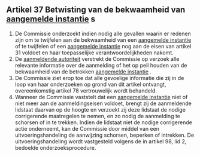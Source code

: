 ## Artikel 37 Betwisting van de bekwaamheid van [aangemelde instantie](a3.md#^aanins) s

1. De Commissie onderzoekt indien nodig alle gevallen waarin er redenen zijn om te twijfelen aan de bekwaamheid van een [aangemelde instantie](a3.md#^aanins) of te twijfelen of een [aangemelde instantie](a3.md#^aanins) nog aan de eisen van artikel 31 voldoet en haar toepasselijke verantwoordelijkheden nakomt.
2. De [aanmeldende autoriteit](a3.md#^aanmeldende) verstrekt de Commissie op verzoek alle relevante informatie over de aanmelding of het op peil houden van de bekwaamheid van de betrokken [aangemelde instantie](a3.md#^aanins) .
3. De Commissie ziet erop toe dat alle gevoelige informatie die zij in de loop van haar onderzoeken op grond van dit artikel ontvangt, overeenkomstig artikel 78 vertrouwelijk wordt behandeld.
4. Wanneer de Commissie vaststelt dat een [aangemelde instantie](a3.md#^aanins) niet of niet meer aan de aanmeldingseisen voldoet, brengt zij de aanmeldende lidstaat daarvan op de hoogte en verzoekt zij deze lidstaat de nodige corrigerende maatregelen te nemen, en zo nodig de aanmelding te schorsen of in te trekken. Indien de lidstaat niet de nodige corrigerende actie onderneemt, kan de Commissie door middel van een uitvoeringshandeling de aanwijzing schorsen, beperken of intrekken. De uitvoeringshandeling wordt vastgesteld volgens de in artikel 98, lid 2, bedoelde onderzoeksprocedure.